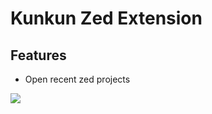 # Kunkun Zed Extension

## Features

- Open recent zed projects

![](https://i.imgur.com/6SpxvDO.png)
